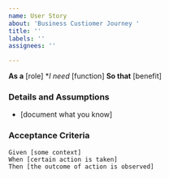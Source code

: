```yaml
---
name: User Story
about: 'Business Custiomer Journey '
title: ''
labels: ''
assignees: ''

---
```


**As a** [role]
**I need* [function]
**So that** [benefit]

### Details and Assumptions
* [document what you know]

### Acceptance Criteria

```gherkin
Given [some context]
When [certain action is taken]
Then [the outcome of action is observed]
```
